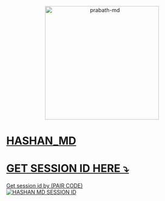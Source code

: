 <p align="center">  
  <a href="https://telegra.ph/file/4b8107be4fdeaf42f3022.jpg">
    <img alt="prabath-md" height="300[" src="https://telegra.ph/file/1743544c222ffd613c219.jpg">
    



# HASHAN_MD

# GET SESSION ID HERE ⤵️

Get session id by (PAIR CODE)
    <br>
<a href='https://zany-bassoon-q79rxg955xvg2xwjp-7860.app.github.dev/' target="_blank"><img alt='HASHAN MD SESSION ID' src='https://img.shields.io/badge/Session_id-100000?style=for-the-badge&logo=scan&logoColor=white&labelColor=black&color=black'/></a>


